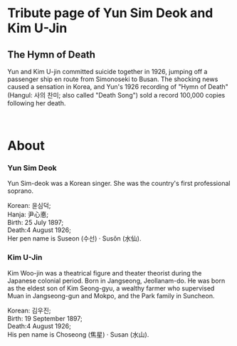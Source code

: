 # Tribute page of Yun Sim Deok and Kim U-Jin
## The Hymn of Death
Yun and Kim U-jin committed suicide together in 1926, jumping off a passenger ship en route from Simonoseki to Busan. The shocking news caused a sensation in Korea, and Yun's 1926 recording of "Hymn of Death" (Hangul: 사의 찬미; also called "Death Song") sold a record 100,000 copies following her death.

<br>

# About

### Yun Sim Deok
Yun Sim-deok was a Korean singer. She was the country's first professional soprano.

Korean: 윤심덕; <br>
Hanja: 尹心悳; <br>
Birth: 25 July 1897; <br>
Death:4 August 1926; <br>
Her pen name is Suseon (수선) · Susŏn (水仙).

### Kim U-Jin
Kim Woo-jin was a theatrical figure and theater theorist during the Japanese colonial period. Born in Jangseong, Jeollanam-do. He was born as the eldest son of Kim Seong-gyu, a wealthy farmer who supervised Muan in Jangseong-gun and Mokpo, and the Park family in Suncheon.

Korean: 김우진; <br>
Birth: 19 September 1897; <br>
Death:4 August 1926; <br>
His pen name is Choseong (焦星) · Susan (水山).